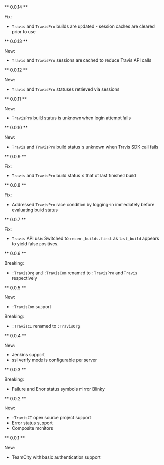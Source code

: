 ** 0.0.14 **

Fix:
* `Travis` and `TravisPro` builds are updated - session caches are cleared prior to use

** 0.0.13 **

New:
* `Travis` and `TravisPro` sessions are cached to reduce Travis API calls

** 0.0.12 **

New:
* `Travis` and `TravisPro` statuses retrieved via sessions

** 0.0.11 **

New:
* `TravisPro` build status is unknown when login attempt fails

** 0.0.10 **

New:
* `Travis` and `TravisPro` build status is unknown when Travis SDK call fails

** 0.0.9 **

Fix:
* `Travis` and `TravisPro` build status is that of last finished build

** 0.0.8 **

Fix:
* Addressed `TravisPro` race condition by logging-in immediately before evaluating build status

** 0.0.7 **

Fix:
* `Travis` API use: Switched to `recent_builds.first` as `last_build` appears to yield false positives.

** 0.0.6 **

Breaking:
* `:TravisOrg` and `:TravisCom` renamed to `:TravisPro` and `Travis` respectively

** 0.0.5 **

New:
* `:TravisCom` support

Breaking:
* `:TravisCI` renamed to `:TravisOrg`

** 0.0.4 **

New:
* Jenkins support
* ssl verify mode is configurable per server

** 0.0.3 **

Breaking:
* Failure and Error status symbols mirror Blinky

** 0.0.2 **

New:
* `:TravisCI` open source project support
* Error status support
* Composite monitors

** 0.0.1 **

New:
* TeamCity with basic authentication support
